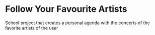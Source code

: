# Follow Your Favourite Artists
School project that creates a personal agenda with the concerts of the favorite artists of the user

